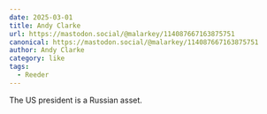 ```yaml
---
date: 2025-03-01
title: Andy Clarke
url: https://mastodon.social/@malarkey/114087667163875751
canonical: https://mastodon.social/@malarkey/114087667163875751
author: Andy Clarke
category: like
tags:
  - Reeder
---
```


The US president is a Russian asset.
